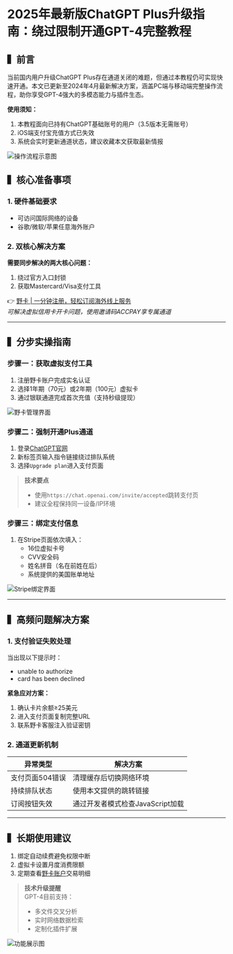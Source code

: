 # 2025年最新版ChatGPT Plus升级指南：绕过限制开通GPT-4完整教程

## ▍前言
当前国内用户升级ChatGPT Plus存在通道关闭的难题，但通过本教程仍可实现快速开通。本文已更新至2024年4月最新解决方案，涵盖PC端与移动端完整操作流程，助你享受GPT-4强大的多模态能力与插件生态。

**使用须知：**  
1. 本教程面向已持有ChatGPT基础账号的用户（3.5版本无需账号）  
2. iOS端支付宝充值方式已失效  
3. 系统会实时更新通道状态，建议收藏本文获取最新情报  

![操作流程示意图](https://bbtdd.com/wp-content/uploads/img/88432493159.webp)

## ▍核心准备事项
### 1. 硬件基础要求
- 可访问国际网络的设备
- 谷歌/微软/苹果任意海外账户

### 2. 双核心解决方案
**需要同步解决的两大核心问题：**  
1. 绕过官方入口封锁  
2. 获取Mastercard/Visa支付工具  

👉 [野卡 | 一分钟注册，轻松订阅海外线上服务](https://bbtdd.com/yeka)  
*可解决虚拟信用卡开卡问题，使用邀请码ACCPAY享专属通道*

---

## ▍分步实操指南
### 步骤一：获取虚拟支付工具
1. 注册野卡账户完成实名认证  
2. 选择1年期（70元）或2年期（100元）虚拟卡  
3. 通过银联通道完成首次充值（支持秒级提现）

![野卡管理界面](https://bbtdd.com/wp-content/uploads/img/851944491.webp)

### 步骤二：强制开通Plus通道
1. 登录[ChatGPT官网](https://chat.openai.com/)  
2. 新标签页输入指令链接绕过排队系统  
3. 选择`Upgrade plan`进入支付页面  

> **技术要点**  
> - 使用`https://chat.openai.com/invite/accepted`跳转支付页  
> - 建议全程保持同一设备/IP环境  

### 步骤三：绑定支付信息
1. 在Stripe页面依次填入：  
   - 16位虚拟卡号  
   - CVV安全码  
   - 姓名拼音（名在前姓在后）  
   - 系统提供的美国账单地址  

![Stripe绑定界面](https://bbtdd.com/wp-content/uploads/img/2510427475867954.webp)

---

## ▍高频问题解决方案
### 1. 支付验证失败处理
当出现以下提示时：  
- unable to authorize  
- card has been declined  

**紧急应对方案：**  
1. 确认卡片余额≥25美元  
2. 进入支付页面复制完整URL  
3. 联系野卡客服注入验证密钥  

### 2. 通道更新机制
| 异常类型 | 解决方案 |
|---------|----------|
| 支付页面504错误 | 清理缓存后切换网络环境 |
| 持续排队状态 | 使用本文提供的跳转链接 |
| 订阅按钮失效 | 通过开发者模式检查JavaScript加载 |

---

## ▍长期使用建议
1. 绑定自动续费避免权限中断  
2. 虚拟卡设置月度消费限额  
3. 定期查看[野卡账户](https://bbtdd.com/yeka)交易明细  

> **技术升级提醒**  
> GPT-4目前支持：  
> - 多文件交叉分析  
> - 实时网络数据检索  
> - 定制化插件扩展  

![功能展示图](https://bbtdd.com/wp-content/uploads/img/3131612653.webp)
